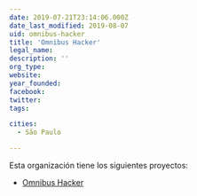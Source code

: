 ```yaml
---
date: 2019-07-21T23:14:06.000Z
date_last_modified: 2019-08-07
uid: omnibus-hacker
title: 'Omnibus Hacker'
legal_name: 
description: ''
org_type: 
website: 
year_founded: 
facebook: 
twitter: 
tags:

cities: 
  - São Paulo

---
```


Esta organización tiene los siguientes proyectos:

- [Omnibus Hacker](/proyectos/omnibus-hacker)

